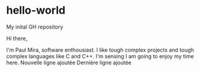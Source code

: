 # hello-world
My inital GH repository

Hi there,

I'm Paul Mira, software enthousiast. I like tough complex projects and tough complex languages like C and C++. I'm sensing I am going to enjoy my time here.
Nouvelle ligne ajoutée
Dernière ligne ajoutée